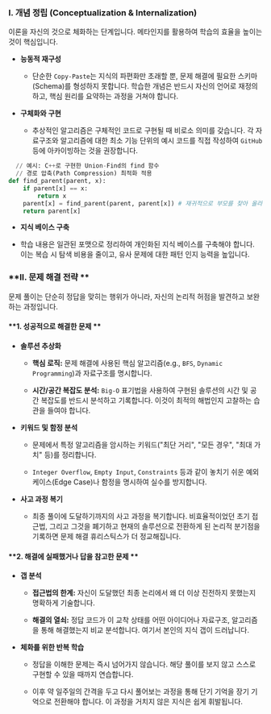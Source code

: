 ### **I. 개념 정립 (Conceptualization & Internalization)**

이론을 자신의 것으로 체화하는 단계입니다. 메타인지를 활용하여 학습의 효율을 높이는 것이 핵심입니다.

* **능동적 재구성**

  * 단순한 `Copy-Paste`는 지식의 파편화만 초래할 뿐, 문제 해결에 필요한 스키마(Schema)를 형성하지 못합니다. 학습한 개념은 반드시 자신의 언어로 재정의하고, 핵심 원리를 요약하는 과정을 거쳐야 합니다. 

* **구체화와 구현**

  * 추상적인 알고리즘은 구체적인 코드로 구현될 때 비로소 의미를 갖습니다. 각 자료구조와 알고리즘에 대한 최소 기능 단위의 예시 코드를 직접 작성하여 `GitHub` 등에 아카이빙하는 것을 권장합니다.

```python
  // 예시: C++로 구현한 Union-Find의 find 함수
  // 경로 압축(Path Compression) 최적화 적용
def find_parent(parent, x):
    if parent[x] == x:
        return x
    parent[x] = find_parent(parent, parent[x]) # 재귀적으로 부모를 찾아 올라가며 경로를 압축
    return parent[x]
```


  * **지식 베이스 구축**

  * 학습 내용은 일관된 포맷으로 정리하여 개인화된 지식 베이스를 구축해야 합니다. 이는 복습 시 탐색 비용을 줄이고, 유사 문제에 대한 패턴 인지 능력을 높입니다.

### **II. 문제 해결 전략 **
문제 풀이는 단순히 정답을 맞히는 행위가 아니라, 자신의 논리적 허점을 발견하고 보완하는 과정입니다.

#### **1. 성공적으로 해결한 문제 **

* **솔루션 추상화**

  * **핵심 로직:** 문제 해결에 사용된 핵심 알고리즘(e.g., `BFS`, `Dynamic Programming`)과 자료구조를 명시합니다.

  * **시간/공간 복잡도 분석:** `Big-O` 표기법을 사용하여 구현된 솔루션의 시간 및 공간 복잡도를 반드시 분석하고 기록합니다. 이것이 최적의 해법인지 고찰하는 습관을 들여야 합니다.

* **키워드 및 함정 분석**

  * 문제에서 특정 알고리즘을 암시하는 키워드("최단 거리", "모든 경우", "최대 가치" 등)를 정리합니다.

  * `Integer Overflow`, `Empty Input`, `Constraints` 등과 같이 놓치기 쉬운 예외 케이스(Edge Case)나 함정을 명시하여 실수를 방지합니다.

* **사고 과정 복기**

  * 최종 풀이에 도달하기까지의 사고 과정을 복기합니다. 비효율적이었던 초기 접근법, 그리고 그것을 폐기하고 현재의 솔루션으로 전환하게 된 논리적 분기점을 기록하면 문제 해결 휴리스틱스가 더 정교해집니다.

#### **2. 해결에 실패했거나 답을 참고한 문제 **

* **갭 분석**

  * **접근법의 한계:** 자신이 도달했던 최종 논리에서 왜 더 이상 진전하지 못했는지 명확하게 기술합니다.

  * **해결의 열쇠:** 정답 코드가 이 교착 상태를 어떤 아이디어나 자료구조, 알고리즘을 통해 해결했는지 비교 분석합니다. 여기서 본인의 지식 갭이 드러납니다.

* **체화를 위한 반복 학습**

  * 정답을 이해한 문제는 즉시 넘어가지 않습니다. 해당 풀이를 보지 않고 스스로 구현할 수 있을 때까지 연습합니다.

  * 이후 약 일주일의 간격을 두고 다시 풀어보는 과정을 통해 단기 기억을 장기 기억으로 전환해야 합니다. 이 과정을 거치지 않은 지식은 쉽게 휘발됩니다.